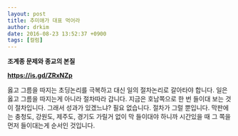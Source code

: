 ```yaml
---
layout: post
title: 추미애가 대표 먹어라
author: drkim
date: 2016-08-23 13:52:37 +0900
tags: [컬럼]
---
```

**조계종 문제와 종교의 본질** 

  


**https://is.gd/ZRxNZp**    


  


옳고 그름을 따지는 초딩논리를 극복하고 대신 일의 절차논리로 갈아타야 합니다. 일은 옳고 그름을 따지는게 아니라 절차따라 갑니다. 지금은 호남쪽으로 한 번 들이대 보는 것이 절차입니다. 그래서 성과가 있겠느냐? 필요 없습니다. 절차가 그럴 뿐입니다. 막판에는 충청도, 강원도, 제주도, 경기도 가릴거 없이 막 들이대야 하니까 시간있을 때 그 쪽을 먼저 들이대는게 순서인 것입니다.